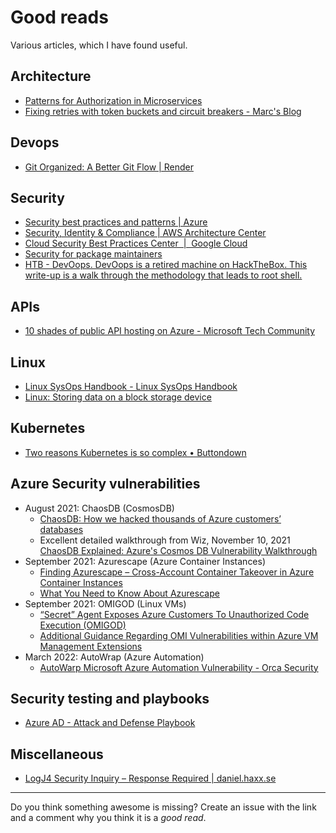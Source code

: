 # Good reads

Various articles, which I have found useful.

## Architecture

- [Patterns for Authorization in Microservices](https://www.osohq.com/post/microservices-authorization-patterns)
- [Fixing retries with token buckets and circuit breakers - Marc's Blog](https://brooker.co.za/blog/2022/02/28/retries.html)

## Devops 

- [Git Organized: A Better Git Flow | Render](https://render.com/blog/git-organized-a-better-git-flow)

## Security

- [Security best practices and patterns | Azure](https://docs.microsoft.com/en-us/azure/security/fundamentals/best-practices-and-patterns)
- [Security, Identity & Compliance | AWS Architecture Center](https://aws.amazon.com/architecture/security-identity-compliance/?cards-all.sort-by=item.additionalFields.sortDate&cards-all.sort-order=desc&awsf.content-type=*all&awsf.methodology=*all)
- [Cloud Security Best Practices Center  |  Google Cloud](https://cloud.google.com/security/best-practices)
- [Security for package maintainers](https://sethmlarson.dev/blog/security-for-package-maintainers)
- [HTB - DevOops. DevOops is a retired machine on HackTheBox. This write-up is a walk through the methodology that leads to root shell.](https://kaizoku.dev/htb-devoops)

## APIs

- [10 shades of public API hosting on Azure - Microsoft Tech Community](https://techcommunity.microsoft.com/t5/azure-developer-community-blog/10-shades-of-public-api-hosting-on-azure/ba-p/2989856)

## Linux

- [Linux SysOps Handbook - Linux SysOps Handbook](https://abarrak.gitbook.io/linux-sysops-handbook)
- [Linux: Storing data on a block storage device](https://community.hetzner.com/tutorials/howto-linux-access-block-device)

## Kubernetes

- [Two reasons Kubernetes is so complex • Buttondown](https://buttondown.email/nelhage/archive/two-reasons-kubernetes-is-so-complex/)

## Azure Security vulnerabilities

- August 2021: ChaosDB (CosmosDB)
  - [ChaosDB: How we hacked thousands of Azure customers’ databases](https://www.wiz.io/blog/chaosdb-how-we-hacked-thousands-of-azure-customers-databases)
  - Excellent detailed walkthrough from Wiz, November 10, 2021 [ChaosDB Explained: Azure's Cosmos DB Vulnerability Walkthrough](https://www.wiz.io/blog/chaosdb-explained-azures-cosmos-db-vulnerability-walkthrough)
- September 2021: Azurescape (Azure Container Instances)
  - [Finding Azurescape – Cross-Account Container Takeover in Azure Container Instances](https://unit42.paloaltonetworks.com/azure-container-instances/)
  - [What You Need to Know About Azurescape](https://www.paloaltonetworks.com/blog/2021/09/azurescape/)
- September 2021: OMIGOD (Linux VMs)
  - [“Secret” Agent Exposes Azure Customers To Unauthorized Code Execution (OMIGOD)](https://www.wiz.io/blog/secret-agent-exposes-azure-customers-to-unauthorized-code-execution)
  - [Additional Guidance Regarding OMI Vulnerabilities within Azure VM Management Extensions](https://msrc-blog.microsoft.com/2021/09/16/additional-guidance-regarding-omi-vulnerabilities-within-azure-vm-management-extensions/)
- March 2022: AutoWrap (Azure Automation)
  - [AutoWarp Microsoft Azure Automation Vulnerability - Orca Security](https://orca.security/resources/blog/autowarp-microsoft-azure-automation-service-vulnerability/)

## Security testing and playbooks

- [Azure AD - Attack and Defense Playbook](https://github.com/Cloud-Architekt/AzureAD-Attack-Defense)

## Miscellaneous

- [LogJ4 Security Inquiry – Response Required | daniel.haxx.se](https://daniel.haxx.se/blog/2022/01/24/logj4-security-inquiry-response-required/)

---
Do you think something awesome is missing? Create an issue with the link and a comment why you think it is a *good read*.
